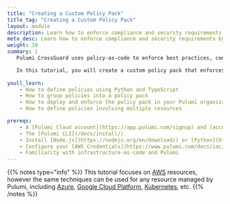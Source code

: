 ```yaml
---
title: "Creating a Custom Policy Pack"
title_tag: "Creating a Custom Policy Pack"
layout: module
description: Learn how to enforce compliance and security requirements by creating a custom policy pack with Pulumi Crossguard.
meta_desc: Learn how to enforce compliance and security requirements by creating a custom policy pack with Pulumi Crossguard using Python and TypeScript.
weight: 10
summary: |
   Pulumi CrossGuard uses policy-as-code to enforce best practices, compliance, and security requirements across your infrastructure. A policy pack is a collection of policies that can be versioned and reused across projects.

   In this tutorial, you will create a custom policy pack that enforces specific policies for your AWS resources, such as enabling S3 bucket versioning, restricting EC2 instance types, and requiring resource tags.
      
youll_learn:
    - How to define policies using Python and TypeScript
    - How to group policies into a policy pack
    - How to deploy and enforce the policy pack in your Pulumi organization
    - How to define policies involving multiple resources

prereqs:
    - A [Pulumi Cloud account](https://app.pulumi.com/signup) and [access token](/docs/pulumi-cloud/accounts/#access-tokens)
    - The [Pulumi CLI](/docs/install/)
    - Install [Node.js](https://nodejs.org/en/download/) or [Python](https://www.python.org/downloads/)
    - Configure your [AWS Credentials](https://www.pulumi.com/docs/iac/get-started/aws/begin/#configure-pulumi-to-access-your-aws-account)
    - Familiarity with infrastructure-as-code and Pulumi
---
```


{{% notes type="info" %}}
This tutorial focuses on [AWS](/docs/iac/get-started/aws/) resources, however the same techniques can be used for any resource managed by Pulumi, including [Azure](/docs/iac/get-started/azure/), [Google Cloud Platform](/docs/iac/get-started/gcp/), [Kubernetes](/docs/iac/get-started/kubernetes/), etc.
{{% /notes %}}
